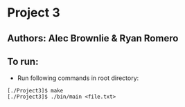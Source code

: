 # Project 3
Authors: Alec Brownlie & Ryan Romero
----------------------------
To run:
----------------------------
- Run following commands in root directory:
```
[./Project3]$ make
[./Project3]$ ./bin/main <file.txt>
```
